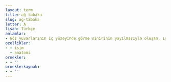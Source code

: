 ```yaml
---
layout: term
title: ağ tabaka
slug: ag-tabaka
letter: A
lisan: Türkçe
anlamlar:
- Göz yuvarlarının iç yüzeyinde görme sinirinin yayılmasıyla oluşan, ışığa duyarlı, ağımsı bölüm; retina
ozellikler:
- - isim
  - anatomi
ornekler:
- - ''
orneklerkaynak:
- - ''
---
```


